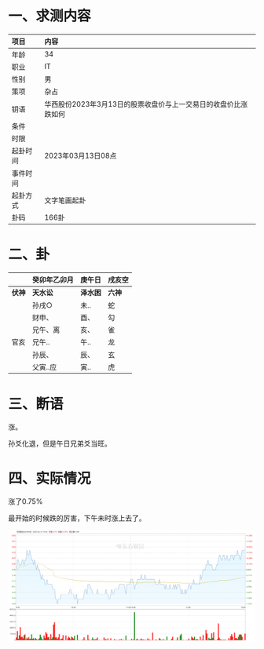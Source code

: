 # 一、求测内容

| 项目     | 内容                                                            |
| :------- | :-------------------------------------------------------------- |
| 年龄     | 34                                                              |
| 职业     | IT                                                              |
| 性别     | 男                                                              |
| 策项     | 杂占                                                            |
| 钥语     | 华西股份2023年3月13日的股票收盘价与上一交易日的收盘价比涨跌如何 |
| 条件     |                                                                 |
| 时限     |                                                                 |
| 起卦时间 | 2023年03月13日08点                                              |
| 事件时间 |                                                                 |
| 起卦方式 | 文字笔画起卦                                                    |
| 卦码     | 166卦                                                           |

# 二、卦

|                | 癸卯年乙卯月     | 庚午日           | 戌亥空         |
| :------------- | :--------------- | :--------------- | :------------- |
| **伏神** | **天水讼** | **泽水困** | **六神** |
|                | 孙戌○           | 未..             | 蛇             |
|                | 财申、           | 酉、             | 勾             |
|                | 兄午、离         | 亥、             | 雀             |
| 官亥           | 兄午..           | 午..             | 龙             |
|                | 孙辰、           | 辰、             | 玄             |
|                | 父寅..应         | 寅..             | 虎             |

# 三、断语

涨。

孙爻化退，但是午日兄弟爻当旺。

# 四、实际情况

涨了0.75%

最开始的时候跌的厉害，下午未时涨上去了。

![1678692297446](image/20230313085625_华西股份2023年3月13日的股票收盘价与上一交易日的收盘价比涨跌如何/1678692297446.png)

